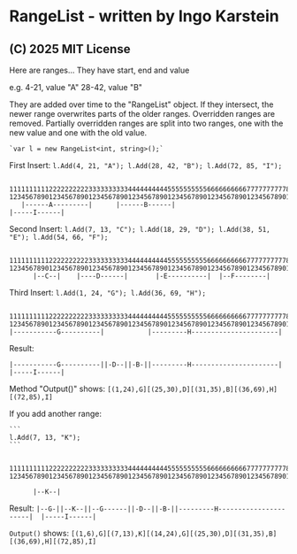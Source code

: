 # RangeList - written by Ingo Karstein
## (C) 2025 MIT License

Here are ranges... They have start, end and value

e.g. 
    4-21, value "A"
   28-42, value "B" 

They are added over time to the "RangeList" object. If they intersect, the newer range overwrites parts of the older ranges. Overridden ranges are removed. Partially overridden ranges are split into two ranges, one with the new value and one with the old value.

    `var l = new RangeList<int, string>();`

First Insert:
    ```
    l.Add(4, 21, "A");
    l.Add(28, 42, "B");
    l.Add(72, 85, "I");
    ```

```
         111111111122222222223333333333444444444455555555556666666666777777777788888888889 
123456789012345678901234567890123456789012345678901234567890123456789012345678901234567890
   |------A---------|      |------B------|                             |-----I------|
```

Second Insert:
    ```
    l.Add(7, 13, "C");
    l.Add(18, 29, "D");
    l.Add(38, 51, "E");
    l.Add(54, 66, "F");
    ```

```
         111111111122222222223333333333444444444455555555556666666666777777777788888888889 
123456789012345678901234567890123456789012345678901234567890123456789012345678901234567890
      |--C--|    |----D------|       |-E----------|  |--F--------|
```

Third Insert:
    ```
    l.Add(1, 24, "G");
    l.Add(36, 69, "H");
    ```

```
         111111111122222222223333333333444444444455555555556666666666777777777788888888889 
123456789012345678901234567890123456789012345678901234567890123456789012345678901234567890
|-----------G----------|           |---------H----------------------|
```

Result:
```
|-----------G----------||-D--||-B-||---------H----------------------|  |-----I------|
```

Method "Output()" shows:
`[(1,24),G][(25,30),D][(31,35),B][(36,69),H][(72,85),I]`

If you add another range:

    ```
    l.Add(7, 13, "K");
    ```

```    
         111111111122222222223333333333444444444455555555556666666666777777777788888888889
123456789012345678901234567890123456789012345678901234567890123456789012345678901234567890

      |--K--|
```

Result:
`|--G-||--K--||--G------||-D--||-B-||---------H----------------------|  |-----I------|`

`Output()` shows:
`[(1,6),G][(7,13),K][(14,24),G][(25,30),D][(31,35),B][(36,69),H][(72,85),I]`


